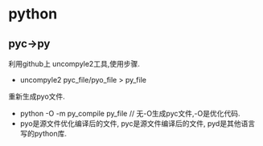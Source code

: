 # python  
## pyc->py  
利用github上 uncompyle2工具,使用步骤.  
* uncompyle2 pyc_file/pyo_file > py_file  

重新生成pyo文件.  
* python -O -m py_compile py_file // 无-O生成pyc文件,-O是优化代码.  
* pyo是源文件优化编译后的文件, pyc是源文件编译后的文件, pyd是其他语言写的python库.  


